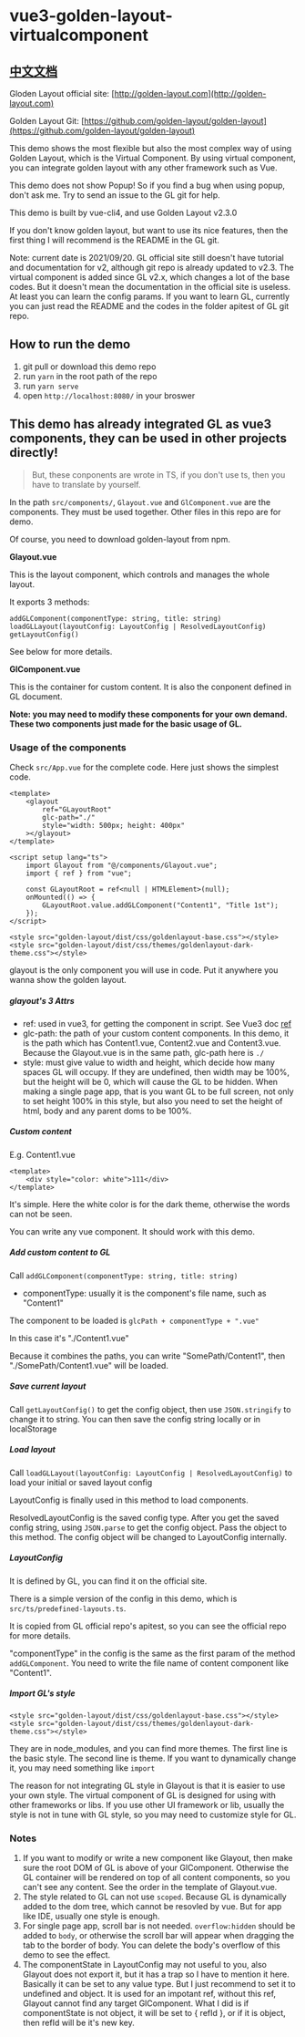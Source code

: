 # vue3-golden-layout-virtualcomponent

[中文文档](https://github.com/chyj4747/vue3-golden-layout-virtualcomponent/blob/master/README-CN.md)
------------


Gloden Layout official site: [http://golden-layout.com](http://golden-layout.com)

Golden Layout Git: [https://github.com/golden-layout/golden-layout](https://github.com/golden-layout/golden-layout)

This demo shows the most flexible but also the most complex way of using Golden Layout, which is the Virtual Component. By using virtual component, you can integrate golden layout with any other framework such as Vue.

This demo does not show Popup!
So if you find a bug when using popup, don't ask me. Try to send an issue to the GL git for help.

This demo is built by vue-cli4, and use Golden Layout v2.3.0

If you don't know golden layout, but want to use its nice features, then the first thing I will recommend is the README in the GL git.

Note: current date is 2021/09/20. GL official site still doesn't have tutorial and documentation for v2, although git repo is already updated to v2.3. The virtual component is added since GL v2.x, which changes a lot of the base codes. But it doesn't mean the documentation in the official site is useless. At least you can learn the config params. If you want to learn GL, currently you can just read the README and the codes in the folder apitest of GL git repo.

## How to run the demo
1. git pull or download this demo repo
2. run `yarn` in the root path of the repo
3. run `yarn serve`
4. open `http://localhost:8080/` in your broswer

## This demo has already integrated GL as vue3 components, they can be used in other projects directly!
> But, these conponents are wrote in TS, if you don't use ts, then you have to translate by yourself.

In the path `src/components/`, `Glayout.vue` and `GlComponent.vue` are the components. They must be used together. Other files in this repo are for demo.

Of course, you need to download golden-layout from npm.

**Glayout.vue**

This is the layout component, which controls and manages the whole layout.

It exports 3 methods:

	addGLComponent(componentType: string, title: string)
	loadGLLayout(layoutConfig: LayoutConfig | ResolvedLayoutConfig)
	getLayoutConfig()

See below for more details.

**GlComponent.vue**

This is the container for custom content. It is also the conponent defined in GL document.

**Note: you may need to modify these components for your own demand. These two components just made for the basic usage of GL.**

### Usage of the components
Check `src/App.vue` for the complete code. Here just shows the simplest code.

	<template>
		<glayout
			ref="GLayoutRoot"
			glc-path="./"
			style="width: 500px; height: 400px"
		></glayout>
	</template>

	<script setup lang="ts">
		import Glayout from "@/components/Glayout.vue";
		import { ref } from "vue";

		const GLayoutRoot = ref<null | HTMLElement>(null);
		onMounted(() => {
			GLayoutRoot.value.addGLComponent("Content1", "Title 1st");
		});
	</script>

	<style src="golden-layout/dist/css/goldenlayout-base.css"></style>
	<style src="golden-layout/dist/css/themes/goldenlayout-dark-theme.css"></style>

glayout is the only component you will use in code. Put it anywhere you wanna show the golden layout.

##### glayout's 3 Attrs
- ref: used in vue3, for getting the component in script. See Vue3 doc [ref](https://v3.vuejs.org/api/special-attributes.html#ref)
- glc-path: the path of your custom content components. In this demo, it is the path which has Content1.vue, Content2.vue and Content3.vue. Because the Glayout.vue is in the same path, glc-path here is `./`
- style: must give value to width and height, which decide how many spaces GL will occupy. If they are undefined, then width may be 100%, but the height will be 0, which will cause the GL to be hidden. When making a single page app, that is you want GL to be full screen, not only to set height 100% in this style, but also you need to set the height of html, body and any parent doms to be 100%.

##### Custom content
E.g. Content1.vue

    <template>
        <div style="color: white">111</div>
    </template>

It's simple. Here the white color is for the dark theme, otherwise the words can not be seen.

You can write any vue component. It should work with this demo.

##### Add custom content to GL
Call `addGLComponent(componentType: string, title: string)`
- componentType: usually it is the component's file name, such as "Content1"

The component to be loaded is `glcPath + componentType + ".vue"`

In this case it's "./Content1.vue"

Because it combines the paths, you can write "SomePath/Content1", then "./SomePath/Content1.vue" will be loaded.

##### Save current layout
Call `getLayoutConfig()` to get the config object, then use `JSON.stringify` to change it to string. You can then save the config string locally or in localStorage

##### Load layout
Call `loadGLLayout(layoutConfig: LayoutConfig | ResolvedLayoutConfig)` to load your initial or saved layout config

LayoutConfig is finally used in this method to load components.

ResolvedLayoutConfig is the saved config type. After you get the saved config string, using `JSON.parse` to get the config object. Pass the object to this method. The config object will be changed to LayoutConfig internally.

##### LayoutConfig
It is defined by GL, you can find it on the official site.

There is a simple version of the config in this demo, which is `src/ts/predefined-layouts.ts`.

It is copied from GL official repo's apitest, so you can see the official repo for more details.

"componentType" in the config is the same as the first param of the method `addGLComponent`.
You need to write the file name of content component like "Content1".

##### Import GL's style

	<style src="golden-layout/dist/css/goldenlayout-base.css"></style>
	<style src="golden-layout/dist/css/themes/goldenlayout-dark-theme.css"></style>

They are in node_modules, and you can find more themes.
The first line is the basic style.
The second line is theme. If you want to dynamically change it, you may need something like `import`

The reason for not integrating GL style in Glayout is that it is easier to use your own style.
The virtual component of GL is designed for using with other frameworks or libs. If you use other UI framework or lib, usually the style is not in tune with GL style, so you may need to customize style for GL.

### Notes
1. If you want to modify or write a new component like Glayout, then make sure the root DOM of GL is above of your GlComponent. Otherwise the GL container will be rendered on top of all content components, so you can't see any content. See the order in the template of Glayout.vue.
2. The style related to GL can not use `scoped`. Because GL is dynamically added to the dom tree, which cannot be resovled by vue. But for app like IDE, usually one style is enough.
3. For single page app, scroll bar is not needed. `overflow:hidden` should be added to `body`, or otherwise the scroll bar will appear when dragging the tab to the border of body. You can delete the body's overflow of this demo to see the effect.
4. The componentState in LayoutConfig may not useful to you, also Glayout does not export it, but it has a trap so I have to mention it here. Basically it can be set to any value type. But I just recommend to set it to undefined and object. It is used for an impotant ref, without this ref, Glayout cannot find any target GlComponent. What I did is if componentState is not object, it will be set to { refId }, or if it is object, then refId will be it's new key.
